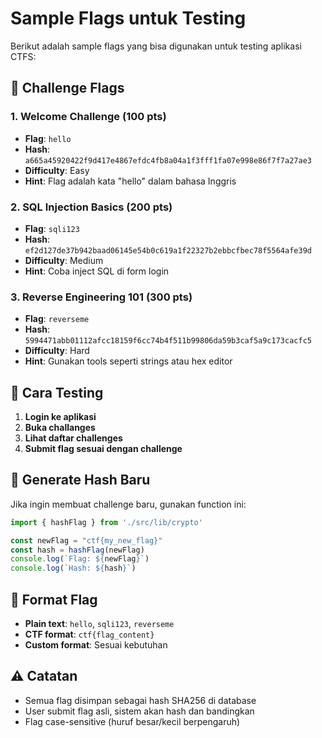 # Sample Flags untuk Testing

Berikut adalah sample flags yang bisa digunakan untuk testing aplikasi CTFS:

## 🎯 Challenge Flags

### 1. Welcome Challenge (100 pts)
- **Flag**: `hello`
- **Hash**: `a665a45920422f9d417e4867efdc4fb8a04a1f3fff1fa07e998e86f7f7a27ae3`
- **Difficulty**: Easy
- **Hint**: Flag adalah kata "hello" dalam bahasa Inggris

### 2. SQL Injection Basics (200 pts)
- **Flag**: `sqli123`
- **Hash**: `ef2d127de37b942baad06145e54b0c619a1f22327b2ebbcfbec78f5564afe39d`
- **Difficulty**: Medium
- **Hint**: Coba inject SQL di form login

### 3. Reverse Engineering 101 (300 pts)
- **Flag**: `reverseme`
- **Hash**: `5994471abb01112afcc18159f6cc74b4f511b99806da59b3caf5a9c173cacfc5`
- **Difficulty**: Hard
- **Hint**: Gunakan tools seperti strings atau hex editor

## 🧪 Cara Testing

1. **Login ke aplikasi**
2. **Buka challanges**
3. **Lihat daftar challenges**
4. **Submit flag sesuai dengan challenge**

## 🔧 Generate Hash Baru

Jika ingin membuat challenge baru, gunakan function ini:

```javascript
import { hashFlag } from './src/lib/crypto'

const newFlag = "ctf{my_new_flag}"
const hash = hashFlag(newFlag)
console.log(`Flag: ${newFlag}`)
console.log(`Hash: ${hash}`)
```

## 📝 Format Flag

- **Plain text**: `hello`, `sqli123`, `reverseme`
- **CTF format**: `ctf{flag_content}`
- **Custom format**: Sesuai kebutuhan

## ⚠️ Catatan

- Semua flag disimpan sebagai hash SHA256 di database
- User submit flag asli, sistem akan hash dan bandingkan
- Flag case-sensitive (huruf besar/kecil berpengaruh)
